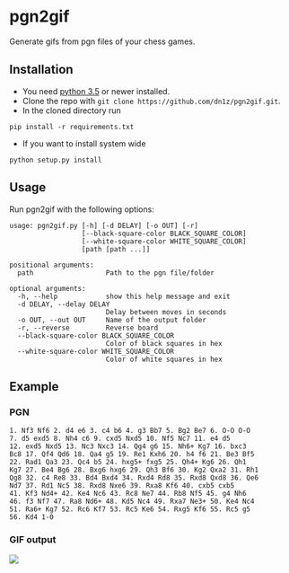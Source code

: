 # pgn2gif
Generate gifs from pgn files of your chess games.

## Installation
* You need [python 3.5](https://www.python.org/downloads/) or newer installed.
* Clone the repo with `git clone https://github.com/dn1z/pgn2gif.git`.
* In the cloned directory run
```
pip install -r requirements.txt
```
* If you want to install system wide
```
python setup.py install
```

## Usage
Run pgn2gif with the following options:
```
usage: pgn2gif.py [-h] [-d DELAY] [-o OUT] [-r]
                  [--black-square-color BLACK_SQUARE_COLOR]
                  [--white-square-color WHITE_SQUARE_COLOR]
                  [path [path ...]]

positional arguments:
  path                  Path to the pgn file/folder

optional arguments:
  -h, --help            show this help message and exit
  -d DELAY, --delay DELAY
                        Delay between moves in seconds
  -o OUT, --out OUT     Name of the output folder
  -r, --reverse         Reverse board
  --black-square-color BLACK_SQUARE_COLOR
                        Color of black squares in hex
  --white-square-color WHITE_SQUARE_COLOR
                        Color of white squares in hex
```

## Example

### PGN
```
1. Nf3 Nf6 2. d4 e6 3. c4 b6 4. g3 Bb7 5. Bg2 Be7 6. O-O O-O
7. d5 exd5 8. Nh4 c6 9. cxd5 Nxd5 10. Nf5 Nc7 11. e4 d5
12. exd5 Nxd5 13. Nc3 Nxc3 14. Qg4 g6 15. Nh6+ Kg7 16. bxc3
Bc8 17. Qf4 Qd6 18. Qa4 g5 19. Re1 Kxh6 20. h4 f6 21. Be3 Bf5
22. Rad1 Qa3 23. Qc4 b5 24. hxg5+ fxg5 25. Qh4+ Kg6 26. Qh1
Kg7 27. Be4 Bg6 28. Bxg6 hxg6 29. Qh3 Bf6 30. Kg2 Qxa2 31. Rh1
Qg8 32. c4 Re8 33. Bd4 Bxd4 34. Rxd4 Rd8 35. Rxd8 Qxd8 36. Qe6
Nd7 37. Rd1 Nc5 38. Rxd8 Nxe6 39. Rxa8 Kf6 40. cxb5 cxb5
41. Kf3 Nd4+ 42. Ke4 Nc6 43. Rc8 Ne7 44. Rb8 Nf5 45. g4 Nh6
46. f3 Nf7 47. Ra8 Nd6+ 48. Kd5 Nc4 49. Rxa7 Ne3+ 50. Ke4 Nc4
51. Ra6+ Kg7 52. Rc6 Kf7 53. Rc5 Ke6 54. Rxg5 Kf6 55. Rc5 g5
56. Kd4 1-0 
```

### GIF output
<img src="https://media2.giphy.com/media/Pwl1k2pTJmR5zyGjs0/giphy.gif">
